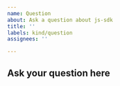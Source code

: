 ```yaml
---
name: Question
about: Ask a question about js-sdk
title: ''
labels: kind/question
assignees: ''

---
```

## Ask your question here
